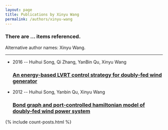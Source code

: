 ```yaml
---
layout: page
title: Publications by Xinyu Wang
permalink: /authors/xinyu-wang
---
```


<h3 id="number-posts">There are ... items referenced.</h3>
<p id='info-authors'>Alternative author names: Xinyu Wang.</p>
<hr />
<ul class="post-list">
<li><span class='post-meta'>2016 -- Huihui Song, Qi Zhang, YanBin Qu, Xinyu Wang</span><h3><a class='post-link' href="{{ site.baseurl }}/an-energy-based-lvrt-control-strategy-for-doubly-fed-wind-generator">An energy-based LVRT control strategy for doubly-fed wind generator</a></h3></li>
<li><span class='post-meta'>2012 -- Huihui Song, Yanbin Qu, Xinyu Wang</span><h3><a class='post-link' href="{{ site.baseurl }}/bond-graph-and-port-controlled-hamiltonian-model-of-doubly-fed-wind-power-system">Bond graph and port-controlled hamiltonian model of doubly-fed wind power system</a></h3></li>

</ul>
{% include count-posts.html %}
